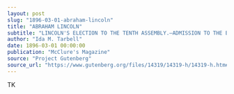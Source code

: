 ```yaml
---
layout: post
slug: "1896-03-01-abraham-lincoln"
title: "ABRAHAM LINCOLN"
subtitle: "LINCOLN'S ELECTION TO THE TENTH ASSEMBLY.—ADMISSION TO THE BAR.— REMOVAL TO SPRINGFIELD"
author: "Ida M. Tarbell"
date: 1896-03-01 00:00:00
publication: "McClure's Magazine"
source: "Project Gutenberg"
source_url: "https://www.gutenberg.org/files/14319/14319-h/14319-h.htm#page307"
---
```


TK
